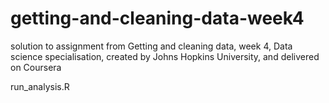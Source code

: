 # getting-and-cleaning-data-week4
solution to assignment from Getting and cleaning data, week 4, Data science specialisation, created by Johns Hopkins University, and delivered on Coursera


run_analysis.R
